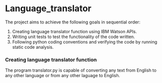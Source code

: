 # Language_translator

The project aims to achieve the following goals in sequential order:

1. Creating language translator function using IBM Watson APIs.
2. Writing unit tests to test the functionality of the code written. 
3. Following python coding conventions and verifying the code by running static code analysis. 


<h3>Creating language translator function</h3>
The program translator.py is capable of converting any text from English to any other language or from any other laguage to English.

